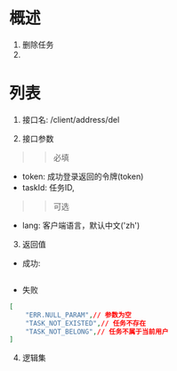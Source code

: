 # 概述

1. 删除任务
2. 

# 列表

1. 接口名: /client/address/del

2. 接口参数

>>必填
* token: 成功登录返回的令牌(token)
* taskId: 任务ID,

>>可选
* lang: 客户端语言，默认中文('zh')

3. 返回值
* 成功:
```json
```

* 失败
```json
[
    "ERR.NULL_PARAM",// 参数为空
    "TASK_NOT_EXISTED",// 任务不存在
    "TASK_NOT_BELONG",// 任务不属于当前用户
]
```

4. 逻辑集